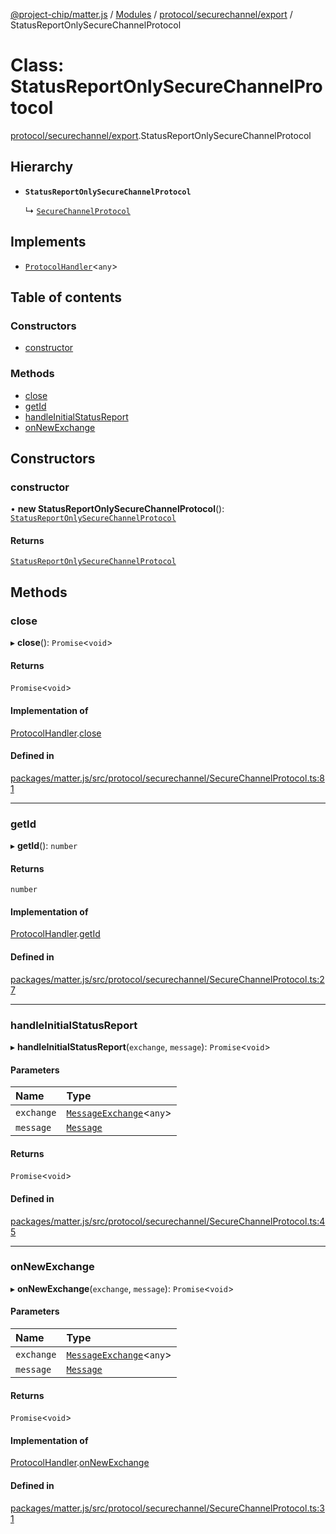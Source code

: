 [@project-chip/matter.js](../README.md) / [Modules](../modules.md) / [protocol/securechannel/export](../modules/protocol_securechannel_export.md) / StatusReportOnlySecureChannelProtocol

# Class: StatusReportOnlySecureChannelProtocol

[protocol/securechannel/export](../modules/protocol_securechannel_export.md).StatusReportOnlySecureChannelProtocol

## Hierarchy

- **`StatusReportOnlySecureChannelProtocol`**

  ↳ [`SecureChannelProtocol`](protocol_securechannel_export.SecureChannelProtocol.md)

## Implements

- [`ProtocolHandler`](../interfaces/protocol_export.ProtocolHandler.md)\<`any`\>

## Table of contents

### Constructors

- [constructor](protocol_securechannel_export.StatusReportOnlySecureChannelProtocol.md#constructor)

### Methods

- [close](protocol_securechannel_export.StatusReportOnlySecureChannelProtocol.md#close)
- [getId](protocol_securechannel_export.StatusReportOnlySecureChannelProtocol.md#getid)
- [handleInitialStatusReport](protocol_securechannel_export.StatusReportOnlySecureChannelProtocol.md#handleinitialstatusreport)
- [onNewExchange](protocol_securechannel_export.StatusReportOnlySecureChannelProtocol.md#onnewexchange)

## Constructors

### constructor

• **new StatusReportOnlySecureChannelProtocol**(): [`StatusReportOnlySecureChannelProtocol`](protocol_securechannel_export.StatusReportOnlySecureChannelProtocol.md)

#### Returns

[`StatusReportOnlySecureChannelProtocol`](protocol_securechannel_export.StatusReportOnlySecureChannelProtocol.md)

## Methods

### close

▸ **close**(): `Promise`\<`void`\>

#### Returns

`Promise`\<`void`\>

#### Implementation of

[ProtocolHandler](../interfaces/protocol_export.ProtocolHandler.md).[close](../interfaces/protocol_export.ProtocolHandler.md#close)

#### Defined in

[packages/matter.js/src/protocol/securechannel/SecureChannelProtocol.ts:81](https://github.com/project-chip/matter.js/blob/e87b236f/packages/matter.js/src/protocol/securechannel/SecureChannelProtocol.ts#L81)

___

### getId

▸ **getId**(): `number`

#### Returns

`number`

#### Implementation of

[ProtocolHandler](../interfaces/protocol_export.ProtocolHandler.md).[getId](../interfaces/protocol_export.ProtocolHandler.md#getid)

#### Defined in

[packages/matter.js/src/protocol/securechannel/SecureChannelProtocol.ts:27](https://github.com/project-chip/matter.js/blob/e87b236f/packages/matter.js/src/protocol/securechannel/SecureChannelProtocol.ts#L27)

___

### handleInitialStatusReport

▸ **handleInitialStatusReport**(`exchange`, `message`): `Promise`\<`void`\>

#### Parameters

| Name | Type |
| :------ | :------ |
| `exchange` | [`MessageExchange`](protocol_export.MessageExchange.md)\<`any`\> |
| `message` | [`Message`](../interfaces/codec_export.Message.md) |

#### Returns

`Promise`\<`void`\>

#### Defined in

[packages/matter.js/src/protocol/securechannel/SecureChannelProtocol.ts:45](https://github.com/project-chip/matter.js/blob/e87b236f/packages/matter.js/src/protocol/securechannel/SecureChannelProtocol.ts#L45)

___

### onNewExchange

▸ **onNewExchange**(`exchange`, `message`): `Promise`\<`void`\>

#### Parameters

| Name | Type |
| :------ | :------ |
| `exchange` | [`MessageExchange`](protocol_export.MessageExchange.md)\<`any`\> |
| `message` | [`Message`](../interfaces/codec_export.Message.md) |

#### Returns

`Promise`\<`void`\>

#### Implementation of

[ProtocolHandler](../interfaces/protocol_export.ProtocolHandler.md).[onNewExchange](../interfaces/protocol_export.ProtocolHandler.md#onnewexchange)

#### Defined in

[packages/matter.js/src/protocol/securechannel/SecureChannelProtocol.ts:31](https://github.com/project-chip/matter.js/blob/e87b236f/packages/matter.js/src/protocol/securechannel/SecureChannelProtocol.ts#L31)
